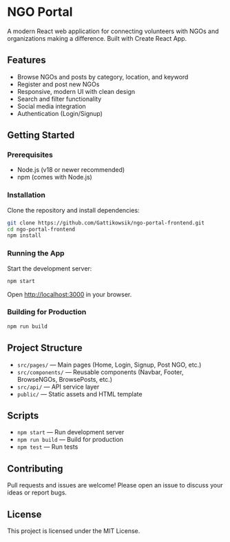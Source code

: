 
# NGO Portal

A modern React web application for connecting volunteers with NGOs and organizations making a difference. Built with Create React App.

## Features

- Browse NGOs and posts by category, location, and keyword
- Register and post new NGOs
- Responsive, modern UI with clean design
- Search and filter functionality
- Social media integration
- Authentication (Login/Signup)

## Getting Started

### Prerequisites

- Node.js (v18 or newer recommended)
- npm (comes with Node.js)

### Installation

Clone the repository and install dependencies:

```bash
git clone https://github.com/Gattikowsik/ngo-portal-frontend.git
cd ngo-portal-frontend
npm install
```

### Running the App

Start the development server:

```bash
npm start
```

Open [http://localhost:3000](http://localhost:3000) in your browser.

### Building for Production

```bash
npm run build
```

## Project Structure

- `src/pages/` — Main pages (Home, Login, Signup, Post NGO, etc.)
- `src/components/` — Reusable components (Navbar, Footer, BrowseNGOs, BrowsePosts, etc.)
- `src/api/` — API service layer
- `public/` — Static assets and HTML template

## Scripts

- `npm start` — Run development server
- `npm run build` — Build for production
- `npm test` — Run tests

## Contributing

Pull requests and issues are welcome! Please open an issue to discuss your ideas or report bugs.

## License

This project is licensed under the MIT License.
